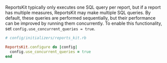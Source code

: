 ReportsKit typically only executes one SQL query per report, but if a report has multiple measures, ReportsKit may make multiple SQL queries. By default, these queries are performed sequentially, but their performance can be improved by running them concurrently. To enable this functionality, set `config.use_concurrent_queries = true`.

```ruby
# config/initializers/reports_kit.rb

ReportsKit.configure do |config|
  config.use_concurrent_queries = true
end
```
